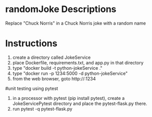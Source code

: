 # randomJoke Descriptions
Replace "Chuck Norris" in a Chuck Norris joke with a random name

# Instructions
1. create a directory called JokeService
2. place Dockerfile, requirements.txt, and app.py in that directory
3. type "docker build -t python-jokeService ."
4. type "docker run -p 1234:5000 -d python-jokeService"
5. from the web browser, goto http://<docker-ip>:1234

#unit testing using pytest
1. in a processor with pytest (pip install pytest), create a JokeServicePytest directory and place the pytest-flask.py there.
2. run pytest -q pytest-flask.py
